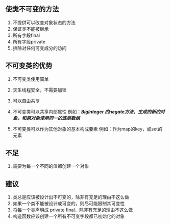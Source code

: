## 使类不可变的方法
1. 不提供可以改变对象状态的方法
2. 保证类不能被继承
3. 所有字段final
4. 所有字段private
5. 排除对任何可变成分的访问

## 不可变类的优势
1. 不可变类使用简单
2. 天生线程安全，不需要加锁
3. 可以自由共享

4. 不可变类可以共享内部属性  例如：***BigInteger 的negate方法，生成的新的对象，和原对象使用同一的底层数组***
5. 不可变类可以作为其他对象的基本构成要素  例如：作为map的key，或set的元素

## 不足
1. 需要为每一个不同的值都创建一个对象

## 建议
1. 类总是应该被设计出不可变的，除非有充足的理由不这么做
2. 如果一个类不能被设计成可变的，则尽可能限制其可变性
3. 将每一个类声明成 private final，除非有充足的理由不这么做
4. 构造函数应该创建一个所有不可变字段都已初始化的对象



